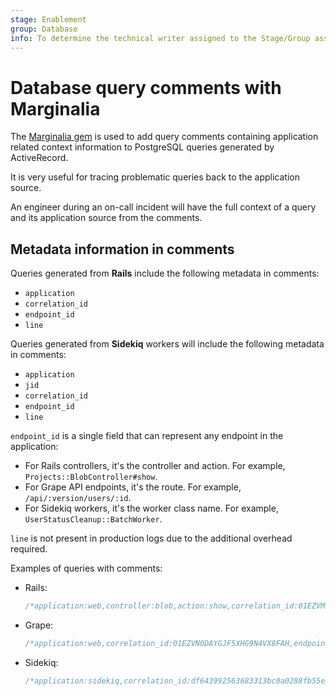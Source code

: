 ```yaml
---
stage: Enablement
group: Database
info: To determine the technical writer assigned to the Stage/Group associated with this page, see https://about.gitlab.com/handbook/engineering/ux/technical-writing/#assignments
---
```


# Database query comments with Marginalia

The [Marginalia gem](https://github.com/basecamp/marginalia) is used to add
query comments containing application related context information to PostgreSQL
queries generated by ActiveRecord.

It is very useful for tracing problematic queries back to the application source.

An engineer during an on-call incident will have the full context of a query
and its application source from the comments.

## Metadata information in comments

Queries generated from **Rails** include the following metadata in comments:

- `application`
- `correlation_id`
- `endpoint_id`
- `line`

Queries generated from **Sidekiq** workers will include the following metadata
in comments:

- `application`
- `jid`
- `correlation_id`
- `endpoint_id`
- `line`

`endpoint_id` is a single field that can represent any endpoint in the application:

- For Rails controllers, it's the controller and action. For example, `Projects::BlobController#show`.
- For Grape API endpoints, it's the route. For example, `/api/:version/users/:id`.
- For Sidekiq workers, it's the worker class name. For example, `UserStatusCleanup::BatchWorker`.

`line` is not present in production logs due to the additional overhead required.

Examples of queries with comments:

- Rails:

   ```sql
   /*application:web,controller:blob,action:show,correlation_id:01EZVMR923313VV44ZJDJ7PMEZ,endpoint_id:Projects::BlobController#show*/ SELECT "routes".* FROM "routes" WHERE "routes"."source_id" = 75 AND "routes"."source_type" = 'Namespace' LIMIT 1
   ```

- Grape:

   ```sql
   /*application:web,correlation_id:01EZVN0DAYGJF5XHG9N4VX8FAH,endpoint_id:/api/:version/users/:id*/ SELECT COUNT(*) FROM "users" INNER JOIN "user_follow_users" ON "users"."id" = "user_follow_users"."followee_id" WHERE "user_follow_users"."follower_id" = 1
   ```

- Sidekiq:

   ```sql
   /*application:sidekiq,correlation_id:df643992563683313bc0a0288fb55e23,jid:15fbc506590c625d7664b074,endpoint_id:UserStatusCleanup::BatchWorker,line:/app/workers/user_status_cleanup/batch_worker.rb:19:in `perform'*/ SELECT $1 AS one FROM "user_statuses" WHERE "user_statuses"."clear_status_at" <= $2 LIMIT $3
   ```
